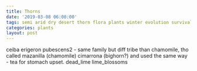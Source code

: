 ```yaml
---
title: Thorns
date: '2019-03-08 06:00:00'
tags: semi arid dry desert thorn flora plants winter evolution survival strategy
categories: plants
layout: post
---
```


ceiba
erigeron pubescens2 - same family but diff tribe than chamomile, tho called mazanilla (chamomile) cimarrona (bighorn?) and used the same way - tea for stomach upset.
dead_lime
lime_blossoms